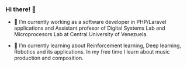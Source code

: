 ### Hi there! 👋

- 🔭 I’m currently working as a software developer in PHP/Laravel applications and Assistant profesor of Digital Systems Lab and Microprocesors Lab at Central University of Venezuela.

- 🌱 I’m currently learning about Reinforcement learning, Deep learning, Robotics and its applications. In my free time I learn about music production and composition.

<!--
Here are some ideas to get you started:

- 🔭 I’m currently working on ...
- 🌱 I’m currently learning ...
- 👯 I’m looking to collaborate on ...
- 🤔 I’m looking for help with ...
- 💬 Ask me about ...
- 📫 How to reach me: ...
- 😄 Pronouns: ...
- ⚡ Fun fact: ...
-->
